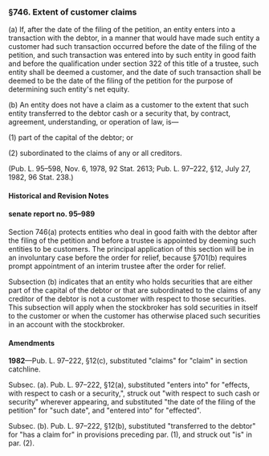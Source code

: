 ### §746. Extent of customer claims ###

(a) If, after the date of the filing of the petition, an entity enters into a transaction with the debtor, in a manner that would have made such entity a customer had such transaction occurred before the date of the filing of the petition, and such transaction was entered into by such entity in good faith and before the qualification under section 322 of this title of a trustee, such entity shall be deemed a customer, and the date of such transaction shall be deemed to be the date of the filing of the petition for the purpose of determining such entity's net equity.

(b) An entity does not have a claim as a customer to the extent that such entity transferred to the debtor cash or a security that, by contract, agreement, understanding, or operation of law, is—

(1) part of the capital of the debtor; or

(2) subordinated to the claims of any or all creditors.

(Pub. L. 95–598, Nov. 6, 1978, 92 Stat. 2613; Pub. L. 97–222, §12, July 27, 1982, 96 Stat. 238.)

#### Historical and Revision Notes ####

#### senate report no. 95–989 ####

Section 746(a) protects entities who deal in good faith with the debtor after the filing of the petition and before a trustee is appointed by deeming such entities to be customers. The principal application of this section will be in an involuntary case before the order for relief, because §701(b) requires prompt appointment of an interim trustee after the order for relief.

Subsection (b) indicates that an entity who holds securities that are either part of the capital of the debtor or that are subordinated to the claims of any creditor of the debtor is not a customer with respect to those securities. This subsection will apply when the stockbroker has sold securities in itself to the customer or when the customer has otherwise placed such securities in an account with the stockbroker.

#### Amendments ####

**1982**—Pub. L. 97–222, §12(c), substituted "claims" for "claim" in section catchline.

Subsec. (a). Pub. L. 97–222, §12(a), substituted "enters into" for "effects, with respect to cash or a security,", struck out "with respect to such cash or security" wherever appearing, and substituted "the date of the filing of the petition" for "such date", and "entered into" for "effected".

Subsec. (b). Pub. L. 97–222, §12(b), substituted "transferred to the debtor" for "has a claim for" in provisions preceding par. (1), and struck out "is" in par. (2).